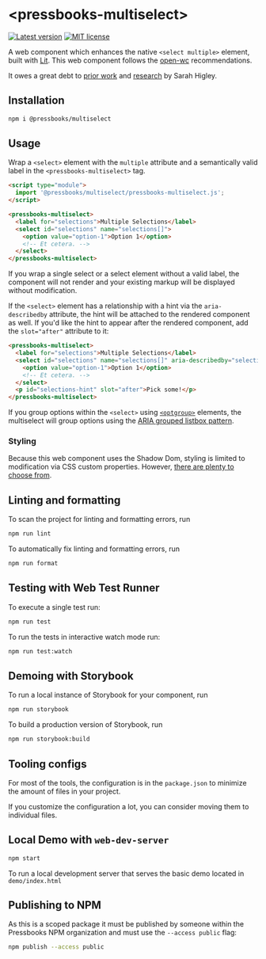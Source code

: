 # \<pressbooks-multiselect>

[![Latest version](https://badgen.net/npm/v/@pressbooks/multiselect)](https://npmjs.com/package/@pressbooks/multiselect) [![MIT license](https://badgen.net/npm/license/@pressbooks/multiselect)](https://github.com/greatislander/pressbooks-multiselect/tree/main/LICENSE) 

A web component which enhances the native `<select multiple>` element, built with [Lit](https://lit.dev). This web
component follows the [open-wc](https://github.com/open-wc/open-wc) recommendations.

It owes a great debt to [prior work](https://github.com/microsoft/sonder-ui/tree/master/src/components/multiselect) and
[research](https://www.24a11y.com/2019/select-your-poison-part-2/) by Sarah Higley.

## Installation

```bash
npm i @pressbooks/multiselect
```

## Usage

Wrap a `<select>` element with the `multiple` attribute and a semantically valid label in the
`<pressbooks-multiselect>` tag.

```html
<script type="module">
  import '@pressbooks/multiselect/pressbooks-multiselect.js';
</script>

<pressbooks-multiselect>
  <label for="selections">Multiple Selections</label>
  <select id="selections" name="selections[]">
    <option value="option-1">Option 1</option>
    <!-- Et cetera. -->
  </select>
</pressbooks-multiselect>
```

If you wrap a single select or a select element without a valid label, the component will not render and your existing
markup will be displayed without modification.

If the `<select>` element has a relationship with a hint via the `aria-describedby` attribute, the hint will be attached
to the rendered component as well. If you'd like the hint to appear after the rendered component, add the `slot="after"`
attribute to it:

```html
<pressbooks-multiselect>
  <label for="selections">Multiple Selections</label>
  <select id="selections" name="selections[]" aria-describedby="selections-hint">
    <option value="option-1">Option 1</option>
    <!-- Et cetera. -->
  </select>
  <p id="selections-hint" slot="after">Pick some!</p>
</pressbooks-multiselect>
```


If you group options within the `<select>` using [`<optgroup>`](https://developer.mozilla.org/en-US/docs/Web/HTML/Element/optgroup)
elements, the multiselect will group options using the [ARIA grouped listbox pattern](https://www.w3.org/WAI/ARIA/apg/patterns/listbox/examples/listbox-grouped/).

### Styling

Because this web component uses the Shadow Dom, styling is limited to modification via CSS custom properties. However,
[there are plenty to choose from](https://github.com/greatislander/pressbooks-multiselect/blob/a87fab1f7b3ea967b3ae6b58400ed863084326ee/src/PressbooksMultiselect.js#L4-L146).

## Linting and formatting

To scan the project for linting and formatting errors, run

```bash
npm run lint
```

To automatically fix linting and formatting errors, run

```bash
npm run format
```

## Testing with Web Test Runner

To execute a single test run:

```bash
npm run test
```

To run the tests in interactive watch mode run:

```bash
npm run test:watch
```

## Demoing with Storybook

To run a local instance of Storybook for your component, run

```bash
npm run storybook
```

To build a production version of Storybook, run

```bash
npm run storybook:build
```

## Tooling configs

For most of the tools, the configuration is in the `package.json` to minimize the amount of files in your project.

If you customize the configuration a lot, you can consider moving them to individual files.

## Local Demo with `web-dev-server`

```bash
npm start
```

To run a local development server that serves the basic demo located in `demo/index.html`

## Publishing to NPM

As this is a scoped package it must be published by someone within the Pressbooks NPM organization and must use the `--access public` flag:

```bash
npm publish --access public
```
